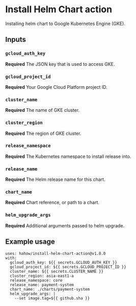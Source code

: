 # Install Helm Chart action

Installing helm chart to Google Kubernetes Engine (GKE).


## Inputs

### `gcloud_auth_key`

**Required** The JSON key that is used to access GKE.

### `gcloud_project_id`

**Required** Your Google Cloud Platform project ID.

### `cluster_name`

**Required** The name of GKE cluster.

### `cluster_region`

**Required** The region of GKE cluster.

### `release_namespace`

**Required** The Kubernetes namespace to install release into.

### `release_name`

**Required** The Helm release name for this chart.

### `chart_name`

**Required** Chart reference, or path to a chart.

### `helm_upgrade_args`

**Required** Additional arguments passed to helm upgrade.


## Example usage

    uses: hahow/install-helm-chart-action@v1.0.0
    with:
      gcloud_auth_key: ${{ secrets.GCLOUD_AUTH_KEY }}
      gcloud_project_id: ${{ secrets.GCLOUD_PROJECT_ID }}
      cluster_name: ${{ secrets.CLUSTER_NAME }}
      cluster_region: asia-east1-a
      release_namespace: core
      release_name: payment-system
      chart_name: ./charts/payment-system
      helm_upgrade_args: |
        --set image.tag=${{ github.sha }}
